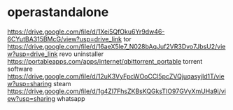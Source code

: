 # operastandalone
https://drive.google.com/file/d/1Xei5QfOku6Yr9dw46-6CYutBA315BMcG/view?usp=drive_link tor
https://drive.google.com/file/d/16aeX5le7_N028bAqJuf2VR3Dvo7JbsU2/view?usp=drive_link revo uninstaller
https://portableapps.com/apps/internet/qbittorrent_portable torrent software
https://drive.google.com/file/d/12uK3VyFpcWOoCCl5pcZVQjuqasyjld1T/view?usp=sharing   steam
https://drive.google.com/file/d/1g4ZI7FhsZKBsKQGksTIO97GVyXmUHa9i/view?usp=sharing  whatsapp
